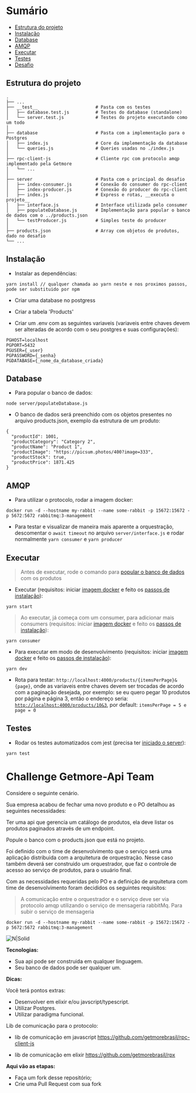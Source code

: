 # Sumário
- [Estrutura do projeto](#estrutura-do-projeto)
- [Instalação](#instalação)
- [Database](#database)
- [AMQP](#amqp)
- [Executar](#executar)
- [Testes](#testes)
- [Desafio](#challenge-getmore-api-team)

## Estrutura do projeto
    .
    ├── ...
    ├── __test__                      # Pasta com os testes
    │   ├── database.test.js          # Testes do database (standalone)
    │   └── server.test.js            # Testes do projeto executando como um todo
    │                  
    ├── database                      # Pasta com a implementação para o Postgres
    │   ├── index.js                  # Core da implementação da database
    │   └── queries.js                # Queries usadas no ./index.js
    │                   
    ├── rpc-client-js                 # Cliente rpc com protocolo amqp implementado pela Getmore
    │   └── ...                
    │                  
    ├── server                        # Pasta com o principal do desafio
    │   ├── index-consumer.js         # Conexão do consumer do rpc-client
    │   ├── index-producer.js         # Conexão do producer do rpc-client
    │   ├── index.js                  # Express e rotas, __executa o projeto__
    │   ├── interface.js              # Interface utilizada pelo consumer
    │   ├── populateDatabase.js       # Implementação para popular o banco de dados com o ../products.json
    │   └── testProducer.js           # Simples teste do producer
    │                  
    ├── products.json                 # Array com objetos de produtos, dado no desafio
    └── ...



## Instalação
- Instalar as dependências:
```
yarn install // qualquer chamada ao yarn neste e nos proximos passos, pode ser substituido por npm
```

- Criar uma database no postgress
- Criar a tabela 'Products'

- Criar um .env com as seguintes variaveis (variaveis entre chaves devem ser alteradas de acordo com o seu postgres e suas configurações):
```
PGHOST=localhost
PGPORT=5432
PGUSER={_user}
PGPASSWORD={_senha}
PGDATABASE={_nome_da_database_criada}
```

## Database
- Para popular o banco de dados:
```
node server/populateDatabase.js
```
- O banco de dados será preenchido com os objetos presentes no arquivo products.json, exemplo da estrutura de um produto:
```
{
  "productId": 1001,
  "productCategory": "Category 2",
  "productName": "Product 1",
  "productImage": "https://picsum.photos/400?image=333",
  "productStock": true,
  "productPrice": 1871.425
}
```

## AMQP
- Para utilizar o protocolo, rodar a imagem docker:
```
docker run -d --hostname my-rabbit --name some-rabbit -p 15672:15672 -p 5672:5672 rabbitmq:3-management
```
- Para testar e visualizar de maneira mais aparente a orquestração, descomentar o `await timeout` no arquivo `server/interface.js` e rodar normalmente `yarn consumer` e `yarn producer`

## Executar
> Antes de executar, rode o comando para [popular o banco de dados](#database) com os produtos

- Executar (requisitos: iniciar [imagem docker](#amqp) e feito os [passos de instalação](#instalação)):
```
yarn start
```
> Ao executar, já começa com um consumer, para adicionar mais consumers (requisitos: iniciar [imagem docker](#amqp) e feito os [passos de instalação](#instalação)):
```
yarn consumer
```
- Para executar em modo de desenvolvimento (requisitos: iniciar [imagem docker](#amqp) e feito os [passos de instalação](#instalação)):
```
yarn dev
```
- Rota para testar: `http://localhost:4000/products/{itemsPerPage}&{page}`, onde as variaveis entre chaves devem ser trocadas de acordo com a paginação desejada, por exemplo: se eu quero pegar 10 produtos por página e página 3, então o endereço seria: <a href="localhost:4000/products/10&3">`http://localhost:4000/products/10&3`</a>, por default: `itemsPerPage = 5 e page = 0`

## Testes
- Rodar os testes automatizados com jest (precisa ter [iniciado o server](#executar)):
```
yarn test
```

# Challenge Getmore-Api Team

Considere o seguinte cenário.

Sua empresa acabou de fechar uma novo produto e o PO detalhou as seguintes necessidades:

Ter uma api que gerencía um catálogo de produtos, ela deve listar os produtos paginados através de um endpoint.

Popule o banco com o products.json que está no projeto.

Foi definido com o time de desenvolvimento que o serviço será uma aplicação distribuida com a arquitetura de orquestração.
Nesse caso também deverá ser construido um orquestrador, que faz o controle de acesso ao serviço de produtos, para o usuário final.

Com as necessidades requeridas pelo PO e a definição de arquitetura com time de desenvolvimento foram decididos os seguintes requisitos:

> A comunicação entre o orquestrador e o serviço deve ser via protocolo amqp
utilizando o serviço de mensageria rabbitMq.
Para subir o serviço de mensageria
```
docker run -d --hostname my-rabbit --name some-rabbit -p 15672:15672 -p 5672:5672 rabbitmq:3-management
```
![N|Solid](https://pubs.vmware.com/vfabricRabbitMQ31/topic/com.vmware.vfabric.rabbitmq.3.1/rabbit-web-docs/img/tutorials/intro/hello-world-example-routing.png)

**Tecnologias:**

- Sua api pode ser construida em qualquer linguagem.
- Seu banco de dados pode ser qualquer um.

**Dicas:**

Você terá pontos extras:

- Desenvolver em elixir e/ou javscript/typescript.
- Utilizar Postgres.
- Utilizar paradigma funcional.

Lib de comunicação para o protocolo:
- lib de comunicação em javascript
https://github.com/getmorebrasil/rpc-client-js

- lib de comunicação em elixir
https://github.com/getmorebrasil/rpx 

**Aqui vão as etapas:**
 - Faça um fork desse repositório;
 - Crie uma Pull Request com sua fork


